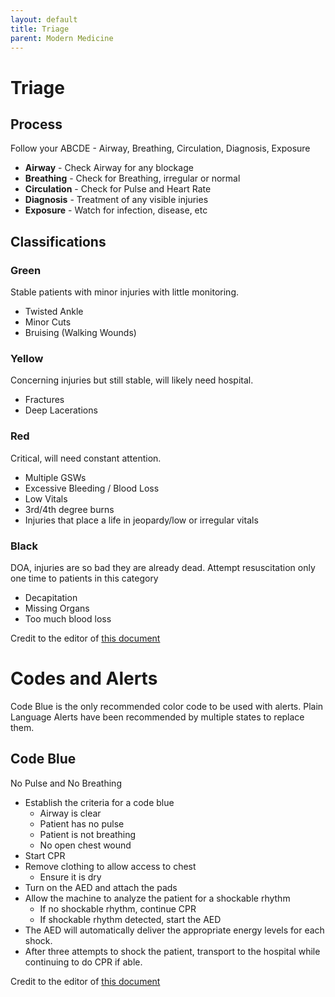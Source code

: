```yaml
---
layout: default
title: Triage
parent: Modern Medicine
---
```


# Triage

## Process
Follow your ABCDE - Airway, Breathing, Circulation, Diagnosis, Exposure

- **Airway** - Check Airway for any blockage
- **Breathing** - Check for Breathing, irregular or normal
- **Circulation** - Check for Pulse and Heart Rate
- **Diagnosis** - Treatment of any visible injuries
- **Exposure** - Watch for infection, disease, etc


## Classifications

### Green
Stable patients with minor injuries with little monitoring.
- Twisted Ankle 
- Minor Cuts
- Bruising (Walking Wounds)

### Yellow
Concerning injuries but still stable, will likely need hospital.
- Fractures
- Deep Lacerations

### Red
Critical, will need constant attention.
- Multiple GSWs
- Excessive Bleeding / Blood Loss
- Low Vitals
- 3rd/4th degree burns
- Injuries that place a life in jeopardy/low or irregular vitals

### Black
DOA, injuries are so bad they are already dead. Attempt resuscitation only one time to patients in this category
- Decapitation 
- Missing Organs
- Too much blood loss

Credit to the editor of [this document](https://docs.google.com/document/d/1FxfFOiidi2QQrY_h3WCcoTUNBPQWhqpnIKFyshHOsyM/edit)

# Codes and Alerts
Code Blue is the only recommended color code to be used with alerts. Plain Language Alerts have been recommended by multiple states to replace them.

## Code Blue
No Pulse and No Breathing

- Establish the criteria for a code blue
  - Airway is clear
  - Patient has no pulse
  - Patient is not breathing
  - No open chest wound
- Start CPR
- Remove clothing to allow access to chest
  - Ensure it is dry
- Turn on the AED and attach the pads
- Allow the machine to analyze the patient for a shockable rhythm
  - If no shockable rhythm, continue CPR
  - If shockable rhythm detected, start the AED
- The AED will automatically deliver the appropriate energy levels for each shock. 
- After three attempts to shock the patient, transport to the hospital while continuing to do CPR if able.

Credit to the editor of [this document](https://docs.google.com/document/d/1FxfFOiidi2QQrY_h3WCcoTUNBPQWhqpnIKFyshHOsyM/edit)